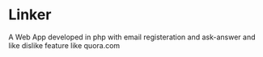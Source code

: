 # Linker
A Web App developed in php with email registeration and ask-answer and like dislike feature like quora.com
